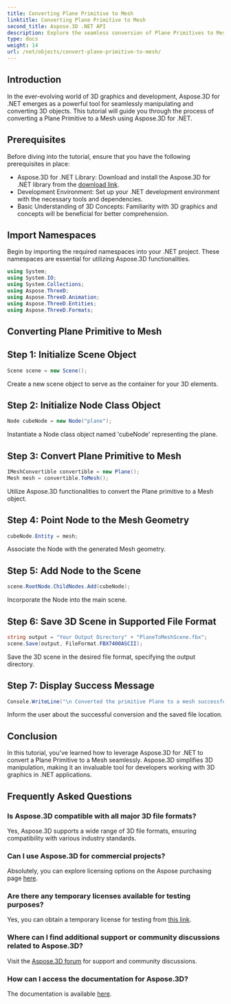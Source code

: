 ```yaml
---
title: Converting Plane Primitive to Mesh
linktitle: Converting Plane Primitive to Mesh
second_title: Aspose.3D .NET API
description: Explore the seamless conversion of Plane Primitives to Mesh using Aspose.3D for .NET. Elevate your 3D graphics development effortlessly!
type: docs
weight: 14
url: /net/objects/convert-plane-primitive-to-mesh/
---
```

## Introduction
In the ever-evolving world of 3D graphics and development, Aspose.3D for .NET emerges as a powerful tool for seamlessly manipulating and converting 3D objects. This tutorial will guide you through the process of converting a Plane Primitive to a Mesh using Aspose.3D for .NET.
## Prerequisites
Before diving into the tutorial, ensure that you have the following prerequisites in place:
- Aspose.3D for .NET Library: Download and install the Aspose.3D for .NET library from the [download link](https://releases.aspose.com/3d/net/).
- Development Environment: Set up your .NET development environment with the necessary tools and dependencies.
- Basic Understanding of 3D Concepts: Familiarity with 3D graphics and concepts will be beneficial for better comprehension.
## Import Namespaces
Begin by importing the required namespaces into your .NET project. These namespaces are essential for utilizing Aspose.3D functionalities.
```csharp
using System;
using System.IO;
using System.Collections;
using Aspose.ThreeD;
using Aspose.ThreeD.Animation;
using Aspose.ThreeD.Entities;
using Aspose.ThreeD.Formats;
```
## Converting Plane Primitive to Mesh

## Step 1: Initialize Scene Object
```csharp
Scene scene = new Scene();
```
Create a new scene object to serve as the container for your 3D elements.
## Step 2: Initialize Node Class Object
```csharp
Node cubeNode = new Node("plane");
```
Instantiate a Node class object named 'cubeNode' representing the plane.
## Step 3: Convert Plane Primitive to Mesh
```csharp
IMeshConvertible convertible = new Plane();
Mesh mesh = convertible.ToMesh();
```
Utilize Aspose.3D functionalities to convert the Plane primitive to a Mesh object.
## Step 4: Point Node to the Mesh Geometry
```csharp
cubeNode.Entity = mesh;
```
Associate the Node with the generated Mesh geometry.
## Step 5: Add Node to the Scene
```csharp
scene.RootNode.ChildNodes.Add(cubeNode);
```
Incorporate the Node into the main scene.
## Step 6: Save 3D Scene in Supported File Format
```csharp
string output = "Your Output Directory" + "PlaneToMeshScene.fbx";
scene.Save(output, FileFormat.FBX7400ASCII);
```
Save the 3D scene in the desired file format, specifying the output directory.
## Step 7: Display Success Message
```csharp
Console.WriteLine("\n Converted the primitive Plane to a mesh successfully.\nFile saved at " + output);
```
Inform the user about the successful conversion and the saved file location.
## Conclusion
In this tutorial, you've learned how to leverage Aspose.3D for .NET to convert a Plane Primitive to a Mesh seamlessly. Aspose.3D simplifies 3D manipulation, making it an invaluable tool for developers working with 3D graphics in .NET applications.
## Frequently Asked Questions
### Is Aspose.3D compatible with all major 3D file formats?
Yes, Aspose.3D supports a wide range of 3D file formats, ensuring compatibility with various industry standards.
### Can I use Aspose.3D for commercial projects?
Absolutely, you can explore licensing options on the Aspose purchasing page [here](https://purchase.aspose.com/buy).
### Are there any temporary licenses available for testing purposes?
Yes, you can obtain a temporary license for testing from [this link](https://purchase.aspose.com/temporary-license/).
### Where can I find additional support or community discussions related to Aspose.3D?
Visit the [Aspose.3D forum](https://forum.aspose.com/c/3d/18) for support and community discussions.
### How can I access the documentation for Aspose.3D?
The documentation is available [here](https://reference.aspose.com/3d/net/).
